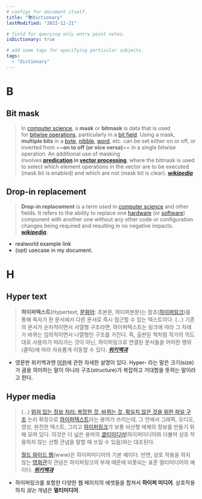 ```yaml
---
# configs for document itself.
title: "📚Dictionary"
lastModified: "2022-12-21"

# field for querying only entry point notes.
isDictionary: true

# add some tags for specifying particular subjects.
tags:
  - "dictionary"
---
```

# B
## Bit mask
> In [computer science](https://en.wikipedia.org/wiki/Computer_science "Computer science"), a **mask** or **bitmask** is data that is used for [bitwise operations](https://en.wikipedia.org/wiki/Bitwise_operation "Bitwise operation"), particularly in a [bit field](https://en.wikipedia.org/wiki/Bit_field "Bit field"). Using a mask, **multiple bits** in a [byte](https://en.wikipedia.org/wiki/Byte "Byte"), [nibble](https://en.wikipedia.org/wiki/Nibble "Nibble"), [word](https://en.wikipedia.org/wiki/Word_(computer_architecture) "Word (computer architecture)"), etc. can be set either on or off, or inverted from ==**on to off (or vice versa)**== in a single bitwise operation. An additional use of masking involves **[predication](https://en.wikipedia.org/wiki/Predication_(computer_architecture) "Predication (computer architecture)") in [vector processing](https://en.wikipedia.org/wiki/Vector_processing "Vector processing")**, where the bitmask is used to select which element operations in the vector are to be executed (mask bit is enabled) and which are not (mask bit is clear). **_[wikipedia](https://en.wikipedia.org/wiki/Mask_(computing))_**
<!--SR:!2023-03-15,4,270-->

## Drop-in replacement
> **Drop-in replacement** is a term used in [computer science](https://en.wikipedia.org/wiki/Computer_science "Computer science") and other fields. It refers to the ability to replace one [hardware](https://en.wikipedia.org/wiki/Computer_hardware "Computer hardware") (or [software](https://en.wikipedia.org/wiki/Software "Software")) component with another one without any other code or configuration changes being required and resulting in no negative impacts. __*[wikipedia](https://en.wikipedia.org/wiki/Drop-in_replacement)*__.
- realworld example link
- (opt) usecase in my document.

# H
## Hyper text
> **하이퍼텍스트**(Hypertext, [문화어](https://ko.wikipedia.org/wiki/%EB%AC%B8%ED%99%94%EC%96%B4 "문화어"): 초본문, 하이퍼본문)는 참조([하이퍼링크](https://ko.wikipedia.org/wiki/%ED%95%98%EC%9D%B4%ED%8D%BC%EB%A7%81%ED%81%AC "하이퍼링크"))를 통해 독자가 한 문서에서 다른 문서로 즉시 접근할 수 있는 텍스트이다. (...)  기존의 문서가 순차적이면서 서열형 구조라면, 하이퍼텍스트는 링크에 따라 그 차례가 바뀌는 임의적이면서 나열형인 구조를 가진다. 즉, 출판된 책처럼 작가의 의도대로 사용자가 따라가는 것이 아닌, 하이퍼링크로 연결된 문서들을 어떠한 행위(클릭)에 따라 자유롭게 이동할 수 있다. __*[위키백과](https://ko.wikipedia.org/wiki/%ED%95%98%EC%9D%B4%ED%8D%BC%ED%85%8D%EC%8A%A4%ED%8A%B8)*__
- 영문판 위키백과엔 [어원](https://en.wikipedia.org/wiki/Hypertext#Etymology)에 관한 자세한 설명이 있다. Hyper- 라는 말은 크기(size)가 큼을 의미하는 말이 아니라 구조(structure)가 복잡하고 거대함을 뜻하는 말이라고 한다.

## Hyper media
> (...) [얽혀 있는 정보 처리: 복잡한 것, 바뀌는 것, 확실치 않은 것을 위한 파일 구조](http://portal.acm.org/citation.cfm?id=806036) 논리 확장으로 [하이퍼텍스트](https://ko.wikipedia.org/wiki/%ED%95%98%EC%9D%B4%ED%8D%BC%ED%85%8D%EC%8A%A4%ED%8A%B8 "하이퍼텍스트")라는 용어가 쓰이는데, 그 안에서 그래픽, 오디오, 영상, 완전한 텍스트, 그리고 [하이퍼링크](https://ko.wikipedia.org/wiki/%ED%95%98%EC%9D%B4%ED%8D%BC%EB%A7%81%ED%81%AC "하이퍼링크")가 보통 비선형 매체의 정보를 만들기 위해 모여 있다. 이것은 더 넓은 용어의 _[멀티미디어](https://ko.wikipedia.org/wiki/%EB%A9%80%ED%8B%B0%EB%AF%B8%EB%94%94%EC%96%B4 "멀티미디어")_(하이퍼미디어와 더불어 상호 작용하지 않는 선형 관념을 말할 때 쓰일 수 있음)와는 대조된다.
> 
> [월드 와이드 웹](https://ko.wikipedia.org/wiki/%EC%9B%94%EB%93%9C_%EC%99%80%EC%9D%B4%EB%93%9C_%EC%9B%B9)(www)은 하이퍼미디어의 기본 예이다. 반면, 상호 작용을 하지 않는 [영화관](https://ko.wikipedia.org/wiki/%EC%98%81%ED%99%94%EA%B4%80 "영화관")의 관념은 하이퍼링크의 부재 때문에 비롯되는 표준 멀티미디어의 예이다. __*[위키백과](https://ko.wikipedia.org/wiki/%ED%95%98%EC%9D%B4%ED%8D%BC%EB%AF%B8%EB%94%94%EC%96%B4)*__
- 하이퍼링크를 포함한 다양한 웹 페이지의 에셋들을 합쳐서 __하이퍼 미디어__. 상호작용하지 *않는* 개념은 __멀티미디어__.
